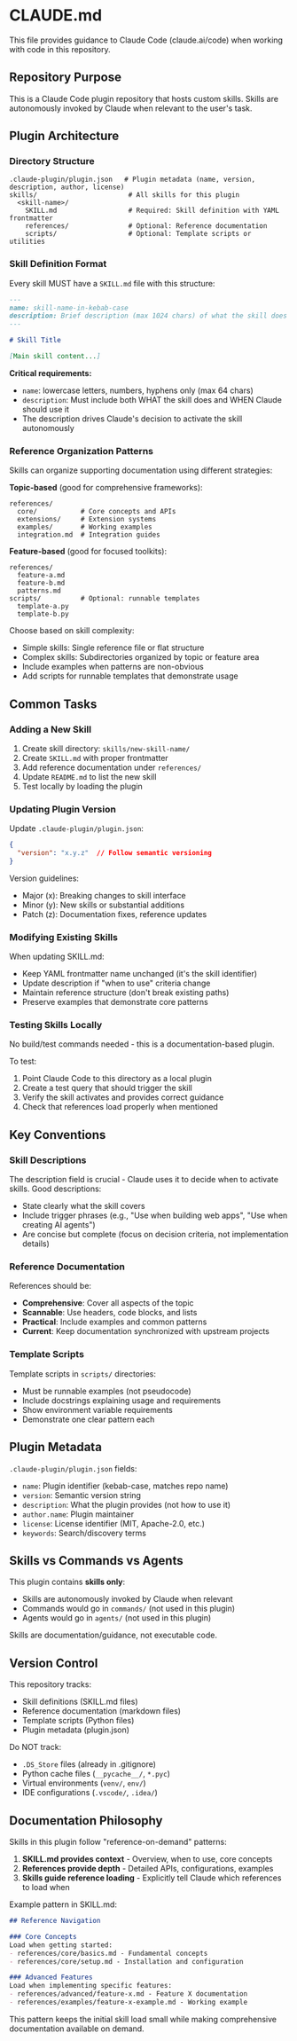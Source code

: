 # CLAUDE.md

This file provides guidance to Claude Code (claude.ai/code) when working with code in this repository.

## Repository Purpose

This is a Claude Code plugin repository that hosts custom skills. Skills are autonomously invoked by Claude when relevant to the user's task.

## Plugin Architecture

### Directory Structure
```
.claude-plugin/plugin.json   # Plugin metadata (name, version, description, author, license)
skills/                       # All skills for this plugin
  <skill-name>/
    SKILL.md                  # Required: Skill definition with YAML frontmatter
    references/               # Optional: Reference documentation
    scripts/                  # Optional: Template scripts or utilities
```

### Skill Definition Format

Every skill MUST have a `SKILL.md` file with this structure:

```markdown
---
name: skill-name-in-kebab-case
description: Brief description (max 1024 chars) of what the skill does AND when to use it
---

# Skill Title

[Main skill content...]
```

**Critical requirements:**
- `name`: lowercase letters, numbers, hyphens only (max 64 chars)
- `description`: Must include both WHAT the skill does and WHEN Claude should use it
- The description drives Claude's decision to activate the skill autonomously

### Reference Organization Patterns

Skills can organize supporting documentation using different strategies:

**Topic-based** (good for comprehensive frameworks):
```
references/
  core/           # Core concepts and APIs
  extensions/     # Extension systems
  examples/       # Working examples
  integration.md  # Integration guides
```

**Feature-based** (good for focused toolkits):
```
references/
  feature-a.md
  feature-b.md
  patterns.md
scripts/          # Optional: runnable templates
  template-a.py
  template-b.py
```

Choose based on skill complexity:
- Simple skills: Single reference file or flat structure
- Complex skills: Subdirectories organized by topic or feature area
- Include examples when patterns are non-obvious
- Add scripts for runnable templates that demonstrate usage

## Common Tasks

### Adding a New Skill

1. Create skill directory: `skills/new-skill-name/`
2. Create `SKILL.md` with proper frontmatter
3. Add reference documentation under `references/`
4. Update `README.md` to list the new skill
5. Test locally by loading the plugin

### Updating Plugin Version

Update `.claude-plugin/plugin.json`:
```json
{
  "version": "x.y.z"  // Follow semantic versioning
}
```

Version guidelines:
- Major (x): Breaking changes to skill interface
- Minor (y): New skills or substantial additions
- Patch (z): Documentation fixes, reference updates

### Modifying Existing Skills

When updating SKILL.md:
- Keep YAML frontmatter name unchanged (it's the skill identifier)
- Update description if "when to use" criteria change
- Maintain reference structure (don't break existing paths)
- Preserve examples that demonstrate core patterns

### Testing Skills Locally

No build/test commands needed - this is a documentation-based plugin.

To test:
1. Point Claude Code to this directory as a local plugin
2. Create a test query that should trigger the skill
3. Verify the skill activates and provides correct guidance
4. Check that references load properly when mentioned

## Key Conventions

### Skill Descriptions

The description field is crucial - Claude uses it to decide when to activate skills. Good descriptions:
- State clearly what the skill covers
- Include trigger phrases (e.g., "Use when building web apps", "Use when creating AI agents")
- Are concise but complete (focus on decision criteria, not implementation details)

### Reference Documentation

References should be:
- **Comprehensive**: Cover all aspects of the topic
- **Scannable**: Use headers, code blocks, and lists
- **Practical**: Include examples and common patterns
- **Current**: Keep documentation synchronized with upstream projects

### Template Scripts

Template scripts in `scripts/` directories:
- Must be runnable examples (not pseudocode)
- Include docstrings explaining usage and requirements
- Show environment variable requirements
- Demonstrate one clear pattern each

## Plugin Metadata

`.claude-plugin/plugin.json` fields:
- `name`: Plugin identifier (kebab-case, matches repo name)
- `version`: Semantic version string
- `description`: What the plugin provides (not how to use it)
- `author.name`: Plugin maintainer
- `license`: License identifier (MIT, Apache-2.0, etc.)
- `keywords`: Search/discovery terms

## Skills vs Commands vs Agents

This plugin contains **skills only**:
- Skills are autonomously invoked by Claude when relevant
- Commands would go in `commands/` (not used in this plugin)
- Agents would go in `agents/` (not used in this plugin)

Skills are documentation/guidance, not executable code.

## Version Control

This repository tracks:
- Skill definitions (SKILL.md files)
- Reference documentation (markdown files)
- Template scripts (Python files)
- Plugin metadata (plugin.json)

Do NOT track:
- `.DS_Store` files (already in .gitignore)
- Python cache files (`__pycache__/`, `*.pyc`)
- Virtual environments (`venv/`, `env/`)
- IDE configurations (`.vscode/`, `.idea/`)

## Documentation Philosophy

Skills in this plugin follow "reference-on-demand" patterns:

1. **SKILL.md provides context** - Overview, when to use, core concepts
2. **References provide depth** - Detailed APIs, configurations, examples
3. **Skills guide reference loading** - Explicitly tell Claude which references to load when

Example pattern in SKILL.md:
```markdown
## Reference Navigation

### Core Concepts
Load when getting started:
- references/core/basics.md - Fundamental concepts
- references/core/setup.md - Installation and configuration

### Advanced Features
Load when implementing specific features:
- references/advanced/feature-x.md - Feature X documentation
- references/examples/feature-x-example.md - Working example
```

This pattern keeps the initial skill load small while making comprehensive documentation available on demand.
